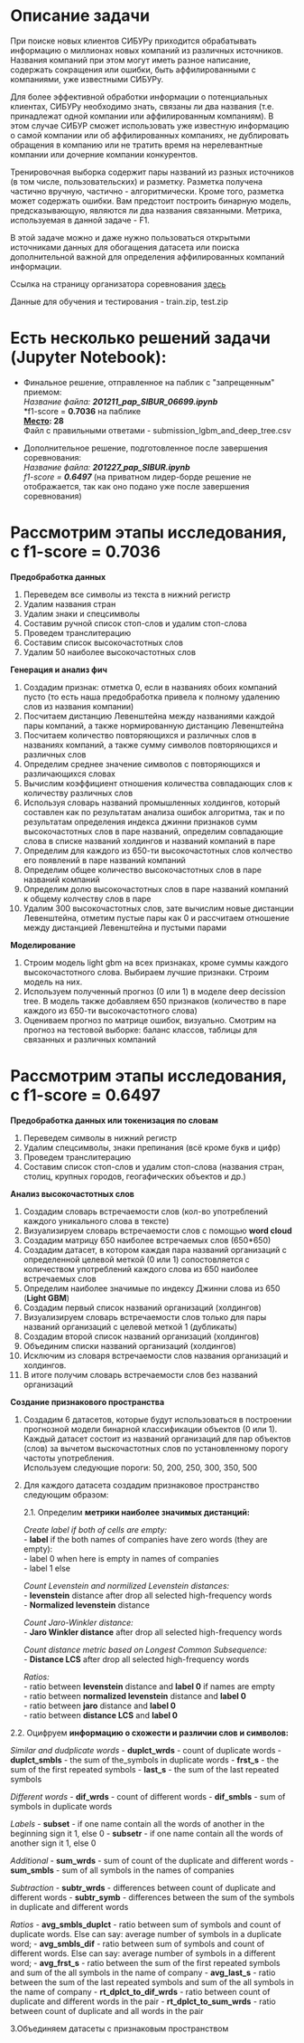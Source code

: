  # Описание задачи

  При поиске новых клиентов СИБУРу приходится обрабатывать информацию о миллионах новых компаний из различных источников. Названия компаний при этом могут иметь разное написание, содержать сокращения или ошибки, быть аффилированными с компаниями, уже известными СИБУРу.
  
  Для более эффективной обработки информации о потенциальных клиентах, СИБУРу необходимо знать, связаны ли два названия (т.е. принадлежат одной компании или аффилированным компаниям). В этом случае СИБУР сможет использовать уже известную информацию о самой компании или об аффилированных компаниях, не дублировать обращения в компанию или не тратить время на нерелевантные компании или дочерние компании конкурентов.
  
  Тренировочная выборка содержит пары названий из разных источников (в том числе, пользовательских) и разметку. Разметка получена частично вручную, частично - алгоритмически. Кроме того, разметка может содержать ошибки. Вам предстоит построить бинарную модель, предсказывающую, являются ли два названия связанными. Метрика, используемая в данной задаче - F1.
  
  В этой задаче можно и даже нужно пользоваться открытыми источниками данных для обогащения датасета или поиска дополнительной важной для определения аффилированных компаний информации.


Ссылка на страницу организатора соревнования [здесь](https://sibur.ai-community.com/competitions/4/tasks/12)


Данные для обучения и тестирования - train.zip, test.zip

# Есть несколько решений задачи (Jupyter Notebook):
 - Финальное решение, отправленное на паблик с "запрещенным" приемом:  
 *Название файла: **201211_pap_SIBUR_06699.ipynb***  
 *f1-score = **0.7036** на паблике  
 **[Место](https://sibur.ai-community.com/competitions/4/tasks/12/rating): 28**  
Файл с правильными ответами - submission_lgbm_and_deep_tree.csv

- Дополнительное решение, подготовленное после завершения соревнования:  
*Название файла: **201227_pap_SIBUR.ipynb***  
*f1-score = **0.6497*** (на приватном лидер-борде решение не отображается, так как оно подано уже после завершения соревнования)

# Рассмотрим этапы исследования, с f1-score = 0.7036
**Предобработка данных**
1. Переведем все символы из текста в нижний регистр
2. Удалим названия стран
3. Удалим знаки и спецсимволы
4. Составим ручной список стоп-слов и удалим стоп-слова
5. Проведем транслитерацию
6. Составим список высокочастотных слов
7. Удалим 50 наиболее высокочастотных слов

**Генерация и анализ фич**
1. Создадим признак: отметка 0, если в названиях обоих компаний пусто (то есть наша предобработка привела к полному удалению слов из названия компании)
2. Посчитаем дистанцию Левенштейна между названиями каждой пары компаний, а также нормированную дистанцию Левенштейна
3. Посчитаем количество повторяющихся и различных слов в названиях компаний, а также сумму символов повторяющихся и различных слов
4. Определим среднее значение символов с повторяющихся и различающихся словах
5. Вычислим коэффициент отношения количества совпадающих слов к количеству различных слов
6. Используя словарь названий промышленных холдингов, который составлен как по результатам анализа ошибок алгоритма, так и по результатам определения индекса джинни признаков сумм высокочастотных слов в паре названий, определим совпадающие слова в списке названий холдингов и названий компаний в паре
7. Определим для каждого из 650-ти высокочастотных слов колчество его появлений в паре названий компаний
8. Определим общее количество высокочастотных слов в паре названий компаний
9. Определим долю высокочастотных слов в паре названий компаний к общему колчеству слов в паре
10. Удалим 300 высокочастотных слов, зате вычислим новые дистанции Левенштейна, отметим пустые пары как 0 и рассчитаем отношение между дистанцией Левенштейна и пустыми парами

**Моделирование**
1. Строим модель light gbm на всех признаках, кроме суммы каждого высокочастотного слова. Выбираем лучшие признаки. Строим модель на них.
2. Используем полученный прогноз (0 или 1) в моделе deep decission tree. В модель также добавляем 650 признаков (количество в паре каждого из 650-ти высокочастотного слова)
3. Оцениваем прогноз по матрице ошибок, визуально. Смотрим на прогноз на тестовой выборке: баланс классов, таблицы для связанных и различных компаний

# Рассмотрим этапы исследования, с f1-score = 0.6497
**Предобработка данных или токенизация по словам**
1. Переведем символы в нижний регистр
2. Удалим спецсимволы, знаки препинания (всё кроме букв и цифр)
3. Проведем транслитерацию
4. Составим список стоп-слов и удалим стоп-слова (названия стран, столиц, крупных городов, геогафических объектов и др.)

**Анализ высокочастотных слов**
1. Создадим словарь встречаемости слов (кол-во употреблений каждого уникального слова в тексте)
2. Визуализируем словарь встречаемости слов с помощью **word cloud**
3. Создадим матрицу 650 наиболее встречаемых слов (650*650)
4. Создадим датасет, в котором каждая пара названий организаций с определенной целевой меткой (0 или 1) сопостовляется с количеством употреблений каждого слова из 650 наиболее встречаемых слов 
5. Определим наиболее значимые по индексу Джинни слова из 650 (**Light GBM**)
6. Создадим первый список названий организаций (холдингов)
7. Визуализируем словарь встречаемости слов только для пары названий организаций с целевой меткой 1 (дубликаты)
8. Создадим второй список названий организаций (холдингов)
9. Объединим списки названий организаций (холдингов)
10. Исключим из словаря встречаемости слов названия организаций и холдингов. 
11. В итоге получим словарь встречаемости слов без названий организаций

**Создание признакового пространства**
1. Создадим 6 датасетов, которые будут использоваться в построении прогнозной модели бинарной классификации объектов (0 или 1).  
Каждый датасет состоит из названий организаций для пар объектов (слов) за вычетом выскочастотных слов по установленному порогу частоты употребления.  
Используем следующие пороги: 50, 200, 250, 300, 350, 500
2. Для каждого датасета создадим признаковое пространство следующим образом:

    2.1. Определим **метрики наиболее значимых дистанций:**  

      *Create label if both of cells are empty:*  
       - **label** if the both names of companies have zero words (they are empty):  
               - label 0 when here is empty in names of companies  
               - label 1 else

      *Count Levenstein and normilized Levenstein distances:*  
       - **levenstein** distance after drop all selected high-frequency words  
       - **Normalized levenstein** distance  

      *Count Jaro-Winkler distance:*  
       - **Jaro Winkler distance** after drop all selected high-frequency words  

      *Count distance metric based on Longest Common Subsequence:*  
       - **Distance LCS** after drop all selected high-frequency words  

      *Ratios:*  
       - ratio between **levenstein** distance and **label 0** if names are empty  
       - ratio between **normalized levenstein** distance and **label 0**  
       - ratio between **jaro** distance and **label 0**  
       - ratio between **distance LCS** and **label 0**  

2.2. Оцифруем **информацию о схожести и различии слов и символов:**

   *Similar and dudplicate words*
    - **duplct_wrds** - count of duplicate words
    - **duplct_smbls** - the sum of the_symbols in duplicate words
    - **frst_s** - the sum of the first repeated symbols
    - **last_s** - the sum of the last repeated symbols

   *Different words*
    - **dif_wrds** - count of different words
    - **dif_smbls** - sum of symbols in duplicate words

   *Labels*
    - **subset** - if one name contain all the words of another in the beginning sign it 1, else 0
    - **subsetr** - if one name contain all the words of another sign it 1, else 0

   *Additional*
    - **sum_wrds** - sum of count of the duplicate and different words
    - **sum_smbls** - sum of all symbols in the names of companies

   *Subtraction*
    - **subtr_wrds** - differences between count of duplicate and different words
    - **subtr_symb** - differences between the sum of the symbols in duplicate and different words

   *Ratios*
    - **avg_smbls_duplct** - ratio between sum of symbols and count of duplicate words. Else can say: average number of symbols in a duplicate word;
    - **avg_smbls_dif** - ratio between sum of symbols and count of different words. Else can say: average number of symbols in a different word;
    - **avg_frst_s** - ratio between the sum of the first repeated symbols and sum of the all symbols in the name of company
    - **avg_last_s** - ratio between the sum of the last repeated symbols and sum of the all symbols in the name of company 
    - **rt_dplct_to_dif_wrds** - ratio between count of duplicate and different words in the pair
    - **rt_dplct_to_sum_wrds** - ratio between count of duplicate and all words in the pair

3.Объединяем датасеты с признаковым пространством
